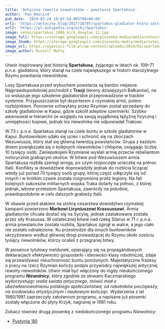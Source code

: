 ```yaml
---
title: 'Antyczna rewolta niewolników – powstanie Spartakusa'
author: 'Pan_Kmicic4'
pub_date: '2019-03-24 19:07:58.005768+00:00'
url1: 'https://antyczny.blog/2017/10/07/spartakus-gladiator-ktory-zatrzasl-rzymem/'
url2: 'https://pl.wikipedia.org/wiki/Spartakus'
image: notes/spartakus_1960_kirk_douglas_12.jpg
image_full: https://storage.googleapis.com/piosenka-media/media/notes/spartakus_1960_kirk_douglas_12.jpg
image_thumb: https://storage.googleapis.com/piosenka-media/media/notes/spartakus_1960_kirk_douglas_12.jpg.0x300_q85_upscale.jpg
image_url: https://wypozycz-film.pl/wp-content/uploads/2019/01/spartakus_1960_kirk_douglas_12.jpg
image_author: Russell Metty
---
```


Utwór inspirowany jest historią **Spartakusa**, żyjącego w latach ok. 109–71 p.n.e. gladiatora, który stanął na czele największego w historii starożytnego Rzymu powstania niewolników.

Losy Spartakusa przed wybuchem powstania są bardzo niejasne.  Najprawdopodobniej pochodził z **Tracji** \(tereny dzisiejszych Bałkanów\), na co wskazuje jego szkolenie gladiatorskie przeprowadzone w trackim systemie. Przypuszczalnie był dezerterem z rzymskiej armii, potem rozbójnikiem. Ponownie schwytany przez Rzymian został sprzedany do szkoły gladiatorów w Kapui, gdzie szkolił adeptów szermierki. Szybko awansował w hierarchii ze względu na swoją  wyjątkową tężyznę fizyczną i umiejętności bojowe, jednak los niewolnika nie odpowiadał Trakowi.

W 73 r. p.n.e. Spartakus stanął na czele buntu w szkole gladiatorów w Kapui. Buntownikom udało się uciec i schronić się na zboczach Wezuwiusza, który stał się główną twierdzą powstańców. Grupa z każdym dniem powiększała się o kolejnych niewolników i chłopów, osiągając liczbę 10 tysięcy osób. Zaniepokojeni Rzymianie wysłali armię przeciw rebeliantom notorycznie grabiącym okolice. W bitwie pod Wezuwiuszem armia Spartakusa rozbiła szeregi wroga, po czym rozpoczęła ucieczkę na północ Italii. Konflikty w dowództwie doprowadziły jednak do rozbicia liczącej wtedy już ponad 70 tysięcy osób grupy, której część odłączyła się od innych i w krótkim czasie została rozgromiona przez legiony. Na fali kolejnych sukcesów militarnych wojska Traka dotarły na północ, z której jednak, wbrew protestom Spartakusa, zawróciły na południe, prawdopodobnie w celu dalszych grabieży Italii.

 W obawie przed atakiem na stolicę cesarstwa dowództwo rzymskiej kampanii powierzono **Markowi Licyniuszowi Krassussowi**. Armia gladiatorów chciała dostać się na Sycylię, jednak zaatakowana została przez siły Krasussa. W ostatecznej bitwie nad rzeką Silarus w 71 r. p.n.e. armia powstańców została rozbita, Spartakus zginął w walce, a jego ciało nie zostało odnalezione. Ku przestrodze dla innych buntowników ukrzyżowano wzdłuż głównej drogi prowadzącej do Rzymu około sześciu tysięcy niewolników, którzy ocaleli z przegranej bitwy.

W piosence tytułowy meldunek, opierający się na propagandowych deklaracjach efektywności gospodarki i ideowości klasy robotniczej, zdaje się przewidywać nieuchronność buntu poniżonych. Majestatyczne frazesy o pracy na rzecz Rzymian kończy podpis przywódcy największej antycznej rewolty niewolników. Utwór miał być włączony do nigdy nieukończonego programu **_Niewolnicy_**, który zgodnie ze słowami Kaczmarskiego _wykorzystując realia świata antycznego, mówić miał o ubezwłasnowolnieniu polskiego społeczeństwa; od robotników począwszy, na środowisku artystycznym i naukowym kończąc._ Wydarzenia z lat 1980/1981 zaprzeczyły  założeniom programu, a napisane już piosenki zostały włączone do płyty _Krzyk,_ nagranej w 1981 roku.

Zobacz również drugą piosenkę z niedokończonego programu _Niewolnicy_:

- [Pustynia ’80](https://www.piosenkaztekstem.pl/opracowanie/jacek\-kaczmarski\-pustynia\-80/)